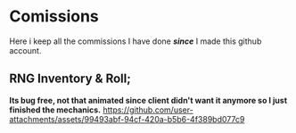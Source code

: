 # Comissions

Here i keep all the commissions I have done ***since*** I made this github account.

## RNG Inventory & Roll;

**Its bug free, not that animated since client didn't want it anymore so I just finished the mechanics.**
https://github.com/user-attachments/assets/99493abf-94cf-420a-b5b6-4f389bd077c9
